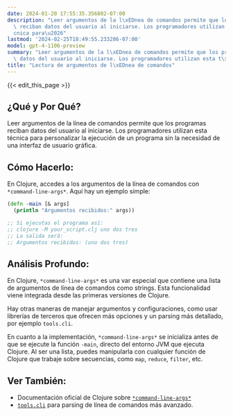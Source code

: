 ```yaml
---
date: 2024-01-20 17:55:35.356802-07:00
description: "Leer argumentos de la l\xEDnea de comandos permite que los programas\
  \ reciban datos del usuario al iniciarse. Los programadores utilizan esta t\xE9\
  cnica para\u2026"
lastmod: '2024-02-25T18:49:55.233286-07:00'
model: gpt-4-1106-preview
summary: "Leer argumentos de la l\xEDnea de comandos permite que los programas reciban\
  \ datos del usuario al iniciarse. Los programadores utilizan esta t\xE9cnica para\u2026"
title: "Lectura de argumentos de l\xEDnea de comandos"
---
```


{{< edit_this_page >}}

## ¿Qué y Por Qué?
Leer argumentos de la línea de comandos permite que los programas reciban datos del usuario al iniciarse. Los programadores utilizan esta técnica para personalizar la ejecución de un programa sin la necesidad de una interfaz de usuario gráfica.

## Cómo Hacerlo:
En Clojure, accedes a los argumentos de la línea de comandos con `*command-line-args*`. Aquí hay un ejemplo simple:

```Clojure
(defn -main [& args]
  (println "Argumentos recibidos:" args))

;; Si ejecutas el programa así:
;; clojure -M your_script.clj uno dos tres
;; La salida será:
;; Argumentos recibidos: (uno dos tres)
```

## Análisis Profundo:
En Clojure, `*command-line-args*` es una var especial que contiene una lista de argumentos de línea de comandos como strings. Esta funcionalidad viene integrada desde las primeras versiones de Clojure.

Hay otras maneras de manejar argumentos y configuraciones, como usar librerías de terceros que ofrecen más opciones y un parsing más detallado, por ejemplo `tools.cli`.

En cuanto a la implementación, `*command-line-args*` se inicializa antes de que se ejecute la función `-main`, directo del entorno JVM que ejecuta Clojure. Al ser una lista, puedes manipularla con cualquier función de Clojure que trabaje sobre secuencias, como `map`, `reduce`, `filter`, etc.

## Ver También:
- Documentación oficial de Clojure sobre [`*command-line-args*`](https://clojure.org/reference/vars#_command_line_args)
- [`tools.cli`](https://github.com/clojure/tools.cli) para parsing de línea de comandos más avanzado.
